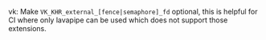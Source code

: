vk: Make `VK_KHR_external_[fence|semaphore]_fd` optional, this is helpful for CI
where only lavapipe can be used which does not support those extensions.
